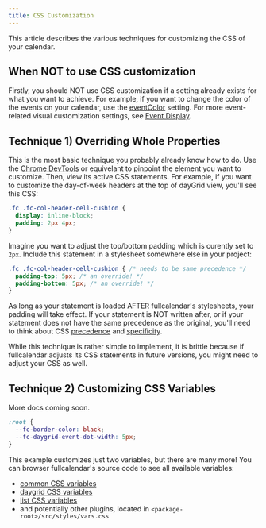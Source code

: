 ```yaml
---
title: CSS Customization
---
```


This article describes the various techniques for customizing the CSS of your calendar.


## When NOT to use CSS customization

Firstly, you should NOT use CSS customization if a setting already exists for what you want to achieve. For example, if you want to change the color of the events on your calendar, use the [eventColor](eventColor) setting. For more event-related visual customization settings, see [Event Display](event-display).


## Technique 1) Overriding Whole Properties

This is the most basic technique you probably already know how to do. Use the [Chrome DevTools](https://developers.google.com/web/tools/chrome-devtools/css) or equivelant to pinpoint the element you want to customize. Then, view its active CSS statements. For example, if you want to customize the day-of-week headers at the top of dayGrid view, you'll see this CSS:

```css
.fc .fc-col-header-cell-cushion {
  display: inline-block;
  padding: 2px 4px;
}
```

Imagine you want to adjust the top/bottom padding which is curently set to `2px`. Include this statement in a stylesheet somewhere else in your project:

```css
.fc .fc-col-header-cell-cushion { /* needs to be same precedence */
  padding-top: 5px; /* an override! */
  padding-bottom: 5px; /* an override! */
}
```

As long as your statement is loaded AFTER fullcalendar's stylesheets, your padding will take effect. If your statement is NOT written after, or if your statement does not have the same precedence as the original, you'll need to think about CSS [precedence](https://css-tricks.com/precedence-css-order-css-matters/) and [specificity](https://css-tricks.com/specifics-on-css-specificity/).

While this technique is rather simple to implement, it is brittle because if fullcalendar adjusts its CSS statements in future versions, you might need to adjust your CSS as well.


<h2 id='css-variables'>Technique 2) Customizing CSS Variables</h2>

More docs coming soon.

```css
:root {
  --fc-border-color: black;
  --fc-daygrid-event-dot-width: 5px;
}
```

This example customizes just two variables, but there are many more! You can browser fullcalendar's source code to see all available variables:

- [common CSS variables](https://github.com/fullcalendar/fullcalendar/blob/v6/packages/common/src/styles/vars.css)
- [daygrid CSS variables](https://github.com/fullcalendar/fullcalendar/blob/v6/packages/daygrid/src/styles/vars.css)
- [list CSS variables](https://github.com/fullcalendar/fullcalendar/blob/v6/packages/list/src/styles/vars.css)
- and potentially other plugins, located in `<package-root>/src/styles/vars.css`
